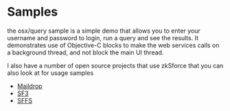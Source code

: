 # Samples

the osx/query sample is a simple demo that allows you to enter your username and password to login, run a query and see the results. 
It demonstrates use of Objective-C blocks to make the web services calls on a background thread, and not block the main UI thread.


I also have a number of open source projects that use zkSforce that you can also look at for usage samples

 * [Maildrop](https://github.com/superfell/maildrop)
 * [SF3](https://github.com/superfell/sf3)
 * [SFFS](http://code.google.com/p/sffs/source/browse/#svn/trunk)
 